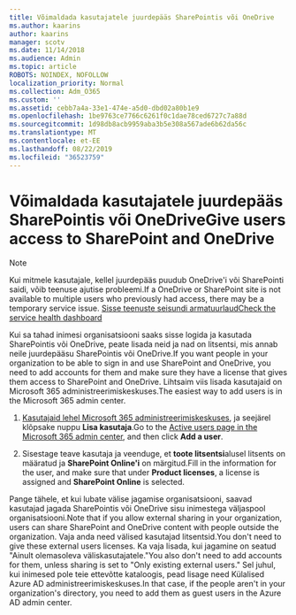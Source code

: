```yaml
---
title: Võimaldada kasutajatele juurdepääs SharePointis või OneDrive
ms.author: kaarins
author: kaarins
manager: scotv
ms.date: 11/14/2018
ms.audience: Admin
ms.topic: article
ROBOTS: NOINDEX, NOFOLLOW
localization_priority: Normal
ms.collection: Adm_O365
ms.custom: ''
ms.assetid: cebb7a4a-33e1-474e-a5d0-dbd02a80b1e9
ms.openlocfilehash: 1be9763ce7766c6261f0c1dae78ced6727c7a88d
ms.sourcegitcommit: 1d98db8acb9959aba3b5e308a567ade6b62da56c
ms.translationtype: MT
ms.contentlocale: et-EE
ms.lasthandoff: 08/22/2019
ms.locfileid: "36523759"
---
```

# <a name="give-users-access-to-sharepoint-and-onedrive"></a><span data-ttu-id="28b74-102">Võimaldada kasutajatele juurdepääs SharePointis või OneDrive</span><span class="sxs-lookup"><span data-stu-id="28b74-102">Give users access to SharePoint and OneDrive</span></span>

> [!NOTE]
> <span data-ttu-id="28b74-103">Kui mitmele kasutajale, kellel juurdepääs puudub OneDrive'i või SharePointi saidi, võib teenuse ajutise probleemi.</span><span class="sxs-lookup"><span data-stu-id="28b74-103">If a OneDrive or SharePoint site is not available to multiple users who previously had access, there may be a temporary service issue.</span></span> [<span data-ttu-id="28b74-104">Sisse teenuste seisundi armatuurlaud</span><span class="sxs-lookup"><span data-stu-id="28b74-104">Check the service health dashboard</span></span>](https://portal.office.com/adminportal/home#/servicehealth)
  
<span data-ttu-id="28b74-105">Kui sa tahad inimesi organisatsiooni saaks sisse logida ja kasutada SharePointis või OneDrive, peate lisada neid ja nad on litsentsi, mis annab neile juurdepääsu SharePointis või OneDrive.</span><span class="sxs-lookup"><span data-stu-id="28b74-105">If you want people in your organization to be able to sign in and use SharePoint and OneDrive, you need to add accounts for them and make sure they have a license that gives them access to SharePoint and OneDrive.</span></span> <span data-ttu-id="28b74-106">Lihtsaim viis lisada kasutajaid on Microsoft 365 administreerimiskeskuses.</span><span class="sxs-lookup"><span data-stu-id="28b74-106">The easiest way to add users is in the Microsoft 365 admin center.</span></span>
  
1. <span data-ttu-id="28b74-107">[Kasutajaid lehel Microsoft 365 administreerimiskeskuses](https://portal.office.com/adminportal/home#/users), ja seejärel klõpsake nuppu **Lisa kasutaja**.</span><span class="sxs-lookup"><span data-stu-id="28b74-107">Go to the [Active users page in the Microsoft 365 admin center](https://portal.office.com/adminportal/home#/users), and then click **Add a user**.</span></span>
    
2. <span data-ttu-id="28b74-108">Sisestage teave kasutaja ja veenduge, et **toote litsentsi**alusel litsents on määratud ja **SharePoint Online'i** on märgitud.</span><span class="sxs-lookup"><span data-stu-id="28b74-108">Fill in the information for the user, and make sure that under **Product licenses**, a license is assigned and **SharePoint Online** is selected.</span></span> 
    
<span data-ttu-id="28b74-109">Pange tähele, et kui lubate välise jagamise organisatsiooni, saavad kasutajad jagada SharePointis või OneDrive sisu inimestega väljaspool organisatsiooni.</span><span class="sxs-lookup"><span data-stu-id="28b74-109">Note that if you allow external sharing in your organization, users can share SharePoint and OneDrive content with people outside the organization.</span></span> <span data-ttu-id="28b74-110">Vaja anda need välised kasutajad litsentsid.</span><span class="sxs-lookup"><span data-stu-id="28b74-110">You don't need to give these external users licenses.</span></span> <span data-ttu-id="28b74-111">Ka vaja lisada, kui jagamine on seatud "Ainult olemasoleva väliskasutajatele."</span><span class="sxs-lookup"><span data-stu-id="28b74-111">You also don't need to add accounts for them, unless sharing is set to "Only existing external users."</span></span> <span data-ttu-id="28b74-112">Sel juhul, kui inimesed pole teie ettevõtte kataloogis, pead lisage need Külalised Azure AD administreerimiskeskuses.</span><span class="sxs-lookup"><span data-stu-id="28b74-112">In that case, if the people aren't in your organization's directory, you need to add them as guest users in the Azure AD admin center.</span></span>
  

